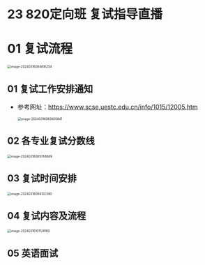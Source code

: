 # 23 820定向班 复试指导直播



# 01 复试流程

<img src="https://cvp.oss-cn-shanghai.aliyuncs.com/picgo/202403160846341.png" alt="image-20240316084616254" style="zoom:50%;" />

## 01 复试工作安排通知

* 参考网址：https://www.scse.uestc.edu.cn/info/1015/12005.htm

  <img src="https://cvp.oss-cn-shanghai.aliyuncs.com/picgo/202403160826023.png" alt="image-20240316082605841" style="zoom:50%;" />



## 02 各专业复试分数线

<img src="https://cvp.oss-cn-shanghai.aliyuncs.com/picgo/202403160857761.png" alt="image-20240316085748689" style="zoom:50%;" />



## 03 复试时间安排

<img src="https://cvp.oss-cn-shanghai.aliyuncs.com/picgo/202403160941641.png" alt="image-20240316094102380" style="zoom:50%;" />



## 04 复试内容及流程

<img src="https://cvp.oss-cn-shanghai.aliyuncs.com/picgo/202403161011334.png" alt="image-20240316101128160" style="zoom:50%;" />



## 05 英语面试

